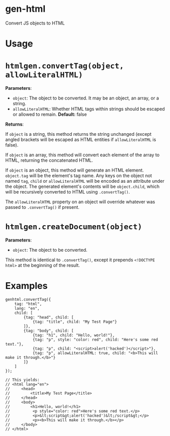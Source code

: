 # gen-html

Convert JS objects to HTML

# Usage

# `htmlgen.convertTag(object, allowLiteralHTML)`

**Parameters**:
* `object`: The object to be converted. It may be an object, an array, or a string.
* `allowLiteralHTML`: Whether HTML tags within strings should be escaped or allowed to remain. **Default:** false

**Returns**:

If `object` is a string, this method returns the string unchanged (except angled brackets will be escaped as HTML entities if `allowLiteralHTML` is false). 

If `object` is an array, this method will convert each element of the array to HTML, returning the concatenated HTML.

If `object` is an object, this method will generate an HTML element. `object.tag` will be the element's tag name. Any keys on the object not named `tag`, `child` or `allowLiteralHTML` will be encoded as an attribute under the object. The generated element's contents will be `object.child`, which will be recursively converted to HTML using `.convertTag()`.

The `allowLiteralHTML` property on an object will override whatever was passed to `.convertTag()` if present.

# `htmlgen.createDocument(object)`

**Parameters**:
* `object`: The object to be converted.

This method is identical to `.convertTag()`, except it prepends `<!DOCTYPE html>` at the beginning of the result.

# Examples

```
genhtml.convertTag({
    tag: "html",
    lang: "en",
    child: [
        {tag: "head", child: [
            {tag: "title", child: "My Test Page"}
        ]},
        {tag: "body", child: [
            {tag: "h1", child: "Hello, world!"},
            {tag: "p", style: "color: red", child: "Here's some red text."},
            {tag: "p", child: "<script>alert('hacked')</script>"},
            {tag: "p", allowLiteralHTML: true, child: "<b>This will make it through.</b>"}
        ]}
    ]
});

// This yields:
// <html lang="en">
//     <head>
//         <title>My Test Page</title>
//     </head>
//     <body>
//         <h1>Hello, world!</h1>
//          <p style="color: red">Here's some red text.</p>
//          <p>&lt;script&gt;alert('hacked')&lt;/script&gt;</p>
//          <p><b>This will make it through.</b></p>
//     </body>
// </html>
```
